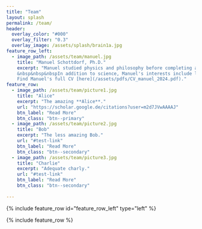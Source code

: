 ```yaml
---
title: "Team"
layout: splash
permalink: /team/
header:
  overlay_color: "#000"
  overlay_filter: "0.3"
  overlay_image: /assets/splash/brain1a.jpg
feature_row_left:
  - image_path: /assets/team/manuel.jpg
    title: "Manuel Schottdorf, Ph.D."
    excerpt: "Manuel studied physics and philosophy before completing a PhD at Max Planck in Germany. For his postdoc, he joined David Tank and Carlos Brody in Princeton. Manuel won numerous awards over the years, among them a Boehringer Ingelheim Fonds PhD Fellowship, an Otto Hahn medal, and a Burroughs Wellcome Fund's Career Award.<br/>
    &nbsp&nbsp&nbspIn addition to science, Manuel's interests include labor rights and he was an organizing committee member for the postdoc union at Princeton.<br/><br/>
    Find Manuel's full CV [here](/assets/pdfs/CV_manuel_2024.pdf)."
feature_row:
  - image_path: /assets/team/picture1.jpg
    title: "Alice"
    excerpt: "The amazing **Alice**."
    url: "https://scholar.google.de/citations?user=m2d7JVwAAAAJ"
    btn_label: "Read More"
    btn_class: "btn--primary"
  - image_path: /assets/team/picture2.jpg
    title: "Bob"
    excerpt: "The less amazing Bob."
    url: "#test-link"
    btn_label: "Read More"
    btn_class: "btn--secondary"
  - image_path: /assets/team/picture3.jpg
    title: "Charlie"
    excerpt: "Adequate charly."
    url: "#test-link"
    btn_label: "Read More"
    btn_class: "btn--secondary"
  
---
```


{% include feature_row id="feature_row_left" type="left" %}

{% include feature_row %}

